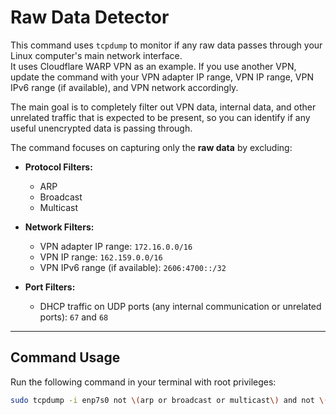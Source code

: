 # Raw Data Detector

This command uses `tcpdump` to monitor if any raw data passes through your Linux computer's main network interface.  
It uses Cloudflare WARP VPN as an example. If you use another VPN, update the command with your VPN adapter IP range, VPN IP range, VPN IPv6 range (if available), and VPN network accordingly.  

The main goal is to completely filter out VPN data, internal data, and other unrelated traffic that is expected to be present, so you can identify if any useful unencrypted data is passing through.

The command focuses on capturing only the **raw data** by excluding:

- **Protocol Filters:**
  - ARP
  - Broadcast
  - Multicast

- **Network Filters:**
  - VPN adapter IP range: `172.16.0.0/16`
  - VPN IP range: `162.159.0.0/16`
  - VPN IPv6 range (if available): `2606:4700::/32`

- **Port Filters:**
  - DHCP traffic on UDP ports (any internal communication or unrelated ports): `67` and `68`

---

## Command Usage

Run the following command in your terminal with root privileges:

```bash
sudo tcpdump -i enp7s0 not \(arp or broadcast or multicast\) and not \(net 172.16.0.0/16 or net 162.159.0.0/16 or net 2606:4700::/32\) and not \(udp port 67 or udp port 68\)
